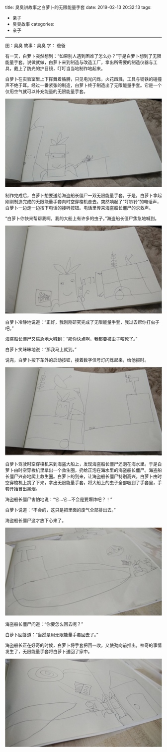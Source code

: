 title: 臭臭讲故事之白萝卜的无限能量手套
date: 2019-02-13 20:32:13
tags:
- 亲子
- 臭臭故事
categories:
- 亲子
---

图：臭臭
故事：臭臭
字： 爸爸

有一天，白萝卜突然想到：“如果别人遇到困难了怎么办？”于是白萝卜想到了无限能量手套。说做就做，白萝卜来到制造与改造工厂，拿出所需要的制造仪器与工具，戴上了防光的护目镜，叮叮当当地制作地起来。

白萝卜在实验室里上下挥舞着胳膊，只见电光闪烁，火花四溅，工具与钢铁的碰撞声不绝于耳。经过一番紧张的制造，白萝卜终于制造出了无限能量手套。它是一个仅用空气就可以补充能量的无限能量手套。

![白萝卜制作无限能量手套](/images/story-with-chouchou-8/1730843870.jpg)

制作完成后，白萝卜想要送给海盗船长僵尸一双无限能量手套。于是，白萝卜拿起刚刚制造完成的无限能量手套向时空穿梭机走去。突然响起了“叮铃铃”的电话声，白萝卜一边走一边按下电话的接听按钮。电话里传来海盗船长僵尸的求救声。

“白萝卜你快来帮帮我啊，我的大船上有许多的虫子。”海盗船长僵尸焦急地喊到。

![海盗船长僵尸向白萝卜求救](/images/story-with-chouchou-8/1932662791.jpg)

白萝卜冷静地说道：“正好，我刚刚研究完成了无限能量手套，我过去帮你打虫子吧。”

海盗船长僵尸又焦急地大喊到：“那你快点啊，我都要被虫子咬死了。”

白萝卜笑眯眯地说：“那我马上就到。”

说完，白萝卜按下车外的启动按钮，接着数字信号灯闪烁起来，给他报时。

![白萝卜云帮助海盗船长僵尸](/images/story-with-chouchou-8/196268530.jpg)

白萝卜驾驶时空穿梭机来到海盗大船上，发现海盗船长僵尸还泡在海水里。于是白萝卜由时空穿梭机里拿出一个救生圈，扔给正泡在海水里的海盗船长僵尸。海盗船长僵尸兴奋地爬上救生圈。白萝卜的到来，让海盗船长僵尸特别高兴。白萝卜由时空穿梭机上跳了下来，拿出无限能量手套，将大船上的虫子全部吸到了手套里，手套开始冒出黑烟。

海盗船长僵尸害怕地说：“它...它...不会是要爆炸吧？！”

白萝卜说道：“不会的，这只是把里面的废气全部排出去。”

海盗船长僵尸这才放下心来了。

![](/images/story-with-chouchou-8/1538454364.jpg)

海盗船长僵尸问道：“你要怎么回去呢？”

白萝卜回答道：“当然是用无限能量手套回去了。”

海盗船长正在好奇的时候，白萝卜将手套把回一收，又使劲向前推出，神奇的事情发生了，无限能量手套将白萝卜送回了家中。

![](/images/story-with-chouchou-8/1425078825.jpg)